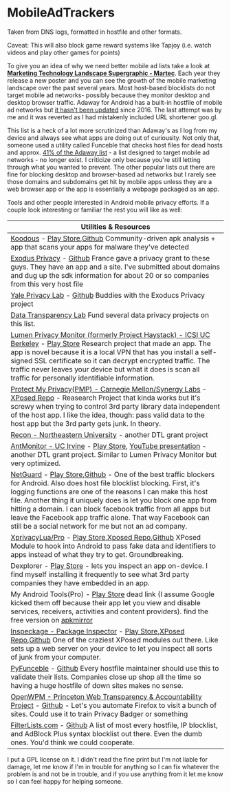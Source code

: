 # MobileAdTrackers
Taken from DNS logs, formatted in hostfile and other formats.

Caveat: This will also block game reward systems like Tapjoy (i.e. watch videos and play other games for points)

To give you an idea of why we need better mobile ad lists take a look at **[Marketing Technology Landscape Supergraphic - Martec](https://chiefmartec.com/2018/04/marketing-technology-landscape-supergraphic-2018/)**.  Each year they release a new poster and you can see the growth of the mobile marketing landscape over the past several years.  Most host-based blocklists do not target mobile ad networks- possibly because they monitor desktop and desktop browser traffic.  Adaway for Android has a built-in hostfile of mobile ad networks but [it hasn't been updated](https://github.com/AdAway/adaway.github.io/commits/master/hosts.txt) since 2016.  The last attempt was by me and it was reverted as I had mistakenly included URL shortener goo.gl.

This list is a heck of a lot more scrutinized than Adaway's as I log from my device and always see what apps are doing out of curiousity.  Not only that, someone used a utility called Funceble that checks host files for dead hosts and approx. [41% of the Adaway list](https://github.com/AdAway/adaway.github.io/pull/8) - a list designed to target mobile ad networks - no longer exist.  I criticize only because you're still letting through what you wanted to prevent.  The other popular lists out there are fine for blocking desktop and browser-based ad networks but I rarely see those domains and subdomains get hit by mobile apps unless they are a web browser app or the app is essentially a webpage packaged as an app.

Tools and other people interested in Android mobile privacy efforts.  If a couple look interesting or familiar the rest you will like as well:

|Utilities & Resources|
|---|
|[Koodous](https://koodous.com/apks) - [Play Store](https://play.google.com/store/apps/details?id=com.koodous.android),[Github](https://github.com/Koodous) Community-driven apk analysis + app that scans your apps for malware they've detected|
|[Exodus Privacy](https://exodus-privacy.eu.org/) - [Github](https://github.com/Exodus-Privacy) France gave a privacy grant to these guys.  They have an app and a site.  I've submitted about domains and dug up the sdk information for about 20 or so companies from this very host file|
|[Yale Privacy Lab](https://privacylab.yale.edu) - [Github](https://github.com/YalePrivacyLab) Buddies with the Exoducs Privacy project|
|[Data Transparency Lab](http://datatransparencylab.org) Fund several data privacy projects on this list.|
|[Lumen Privacy Monitor (formerly Project Haystack) - ICSI UC Berkeley](https://www.haystack.mobi/) - [Play Store](https://play.google.com/store/apps/details?id=edu.berkeley.icsi.haystack) Research project that made an app.  The app is novel because it is a local VPN that has you install a self-signed SSL certificate so it can decrypt encrypted traffic.  The traffic never leaves your device but what it does is scan all traffic for personally identifiable information.|
|[Protect My Privacy(PMP) - Carnegie Mellon/Synergy Labs](http://www.android.protectmyprivacy.org) - [XPosed Repo](http://repo.xposed.info/module/org.synergylabs.pmpandroid) - Reasearch Project that kinda works but it's screwy when trying to control 3rd party library data independent of the host app. I like the idea, though: pass valid data to the host app but the 3rd party gets junk.  In theory.|
|[Recon - Northeastern University](https://recon.meddle.mobi) - another DTL grant project|
|[AntMonitor - UC Irvine](http://antmonitor.calit2.uci.edu) - [Play Store](https://play.google.com/store/apps/details?id=edu.uci.calit2.anteatermo), [YouTube presentation](https://www.youtube.com/watch?v=fymI9uM7TFo) - another DTL grant project. Similar to Lumen Privacy Monitor but very optimized.|
|[NetGuard](https://www.netguard.me/) - [Play Store](https://play.google.com/store/apps/details?id=eu.faircode.netguard),[Github](https://github.com/M66B/NetGuard) - One of the best traffic blockers for Android.  Also does host file blocklist blocking.  First, it's logging functions are one of the reasons I can make this host file.  Another thing it uniquely does is let you block one app from hitting a domain.  I can block facebook traffic from all apps but leave the Facebook app traffic alone.  That way Facebook can still be a social network for me but not an ad company.|
|[XprivacyLua/Pro](https://lua.xprivacy.eu/) - [Play Store](https://play.google.com/store/apps/details?id=eu.faircode.xlua.pro),[Xposed Repo](http://repo.xposed.info/module/eu.faircode.xlua),[Github](https://github.com/M66B/XPrivacyLua) XPosed Module to hook into Android to pass fake data and identifiers to apps instead of what they try to get.  Groundbreaking.|
|Dexplorer - [Play Store](https://play.google.com/store/apps/details?id=com.dexplorer) - lets you inspect an app on-device.  I find myself installing it frequently to see what 3rd party companies they have embedded in an app.|
|My Android Tools(Pro) - [Play Store](https://play.google.com/store/apps/details?id=cn.wq.myandroidtoolspro) dead link (I assume Google kicked them off because their app let you view and disable services, receivers, activities and content providers). find the free version on [apkmirror](https://www.apkmirror.com/apk/wangqi/my-android-tools/)|
|[Inspeckage - Package Inspector](http://ac-pm.github.io/Inspeckage/) - [Play Store](https://play.google.com/store/apps/details?id=mobi.acpm.inspeckage),[XPosed Repo](http://repo.xposed.info/module/mobi.acpm.inspeckage),[Github](https://github.com/ac-pm/Inspeckage) One of the craziest XPosed modules out there.  Like sets up a web server on your device to let you inspect all sorts of junk from your computer.|
|[PyFunceble](https://funilrys.github.io/PyFunceble/) - [Github](https://github.com/funilrys/PyFunceble) Every hostfile maintainer should use this to validate their lists.  Companies close up shop all the time so having a huge hostfile of down sites makes no sense.|
|[OpenWPM - Princeton Web Transparency & Accountability Project](https://webtap.princeton.edu) - [Github](https://github.com/citp/OpenWPM) - Let's you automate Firefox to visit a bunch of sites.  Could use it to train Privacy Badger or something|
|[FilterLists.com](https://filterlists.com) - [Github](https://github.com/collinbarrett/FilterLists) A list of most every hostfile, IP blocklist, and AdBlock Plus syntax blocklist out there. Even the dumb ones. You'd think we could cooperate.|

I put a GPL license on it.  I didn't read the fine print but I'm not liable for damage, let me know if I'm in trouble for anything so I can fix whatever the problem is and not be in trouble, and if you use anything from it let me know so I can feel happy for helping someone.
